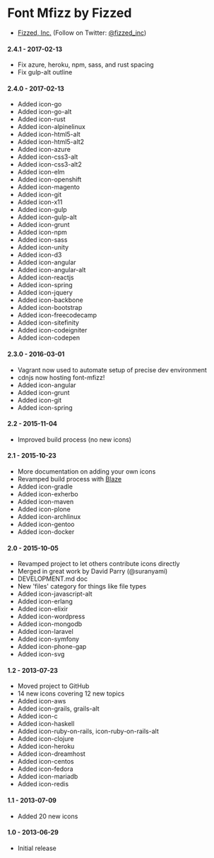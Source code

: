 Font Mfizz by Fizzed
=======================================

 - [Fizzed, Inc.](http://fizzed.com) (Follow on Twitter: [@fizzed_inc](http://twitter.com/fizzed_inc))

#### 2.4.1 - 2017-02-13

 - Fix azure, heroku, npm, sass, and rust spacing
 - Fix gulp-alt outline

#### 2.4.0 - 2017-02-13

 - Added icon-go
 - Added icon-go-alt
 - Added icon-rust
 - Added icon-alpinelinux
 - Added icon-html5-alt
 - Added icon-html5-alt2
 - Added icon-azure
 - Added icon-css3-alt
 - Added icon-css3-alt2
 - Added icon-elm
 - Added icon-openshift
 - Added icon-magento
 - Added icon-git
 - Added icon-x11
 - Added icon-gulp
 - Added icon-gulp-alt
 - Added icon-grunt
 - Added icon-npm
 - Added icon-sass
 - Added icon-unity
 - Added icon-d3
 - Added icon-angular
 - Added icon-angular-alt
 - Added icon-reactjs
 - Added icon-spring
 - Added icon-jquery
 - Added icon-backbone
 - Added icon-bootstrap
 - Added icon-freecodecamp
 - Added icon-sitefinity
 - Added icon-codeigniter
 - Added icon-codepen

#### 2.3.0 - 2016-03-01
 
 - Vagrant now used to automate setup of precise dev environment
 - cdnjs now hosting font-mfizz!
 - Added icon-angular
 - Added icon-grunt
 - Added icon-git
 - Added icon-spring

#### 2.2 - 2015-11-04

 - Improved build process (no new icons)

#### 2.1 - 2015-10-23

 - More documentation on adding your own icons
 - Revamped build process with [Blaze](https://github.com/fizzed/blaze)
 - Added icon-gradle
 - Added icon-exherbo
 - Added icon-maven
 - Added icon-plone
 - Added icon-archlinux
 - Added icon-gentoo
 - Added icon-docker

#### 2.0 - 2015-10-05

 - Revamped project to let others contribute icons directly
 - Merged in great work by David Parry (@suranyami)
 - DEVELOPMENT.md doc
 - New 'files' category for things like file types
 - Added icon-javascript-alt
 - Added icon-erlang
 - Added icon-elixir
 - Added icon-wordpress
 - Added icon-mongodb
 - Added icon-laravel
 - Added icon-symfony
 - Added icon-phone-gap
 - Added icon-svg

#### 1.2 - 2013-07-23

 - Moved project to GitHub
 - 14 new icons covering 12 new topics
 - Added icon-aws
 - Added icon-grails, grails-alt
 - Added icon-c
 - Added icon-haskell
 - Added icon-ruby-on-rails, icon-ruby-on-rails-alt
 - Added icon-clojure
 - Added icon-heroku
 - Added icon-dreamhost
 - Added icon-centos
 - Added icon-fedora
 - Added icon-mariadb
 - Added icon-redis

#### 1.1 - 2013-07-09

 - Added 20 new icons

#### 1.0 - 2013-06-29

 - Initial release
